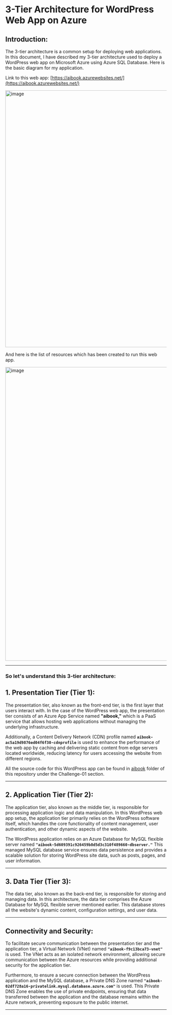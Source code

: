 # 3-Tier Architecture for WordPress Web App on Azure

## Introduction:

The 3-tier architecture is a common setup for deploying web applications. In this document, I have described my 3-tier architecture used to deploy a WordPress web app on Microsoft Azure using Azure SQL Database. Here is the basic diagram for my application.

Link to this web app: [https://aibook.azurewebsites.net/](https://aibook.azurewebsites.net/)

  <img width="802" alt="image" src="https://github.com/50ur48h/TechChallenge/assets/130345252/38006540-5e03-435c-9203-54c51b008525">

And here is the list of resources which has been created to run this web app.


  <img width="917" alt="image" src="https://github.com/50ur48h/TechChallenge/assets/130345252/dd31a9d6-64b3-41f7-a2f4-c30f7924f938">


---


### So let's understand this 3-tier architecture:


## 1. Presentation Tier (Tier 1): 

  The presentation tier, also known as the front-end tier, is the first layer that users interact with. In the case of the WordPress web app, the presentation tier consists of an Azure App Service named **"aibook,"** which is a PaaS service that allows hosting web applications without managing the underlying infrastructure.
      
  Additionally, a Content Delivery Network (CDN) profile named **`aibook-ac5a19d9876ed04f6f30-cdnprofile`** is used to enhance the performance of the web app by caching and delivering static content from edge servers located worldwide, reducing latency for users accessing the website from different regions.
      
  All the source code for this WordPress app can be found in [aibook](https://github.com/50ur48h/TechChallenge/tree/main/Challenge-01/aibookapp) folder of this repository under the Challenge-01 section.

---

## 2. Application Tier (Tier 2):

The application tier, also known as the middle tier, is responsible for processing application logic and data manipulation. In this WordPress web app setup, the application tier primarily relies on the WordPress software itself, which handles the core functionality of content management, user authentication, and other dynamic aspects of the website.

The WordPress application relies on an Azure Database for MySQL flexible server named **`"aibook-5d609391c926459b8d5d3c310f489660-dbserver."`** This managed MySQL database service ensures data persistence and provides a scalable solution for storing WordPress site data, such as posts, pages, and user information.

---

## 3. Data Tier (Tier 3):

The data tier, also known as the back-end tier, is responsible for storing and managing data. In this architecture, the data tier comprises the Azure Database for MySQL flexible server mentioned earlier. This database stores all the website's dynamic content, configuration settings, and user data.

---

## Connectivity and Security:

To facilitate secure communication between the presentation tier and the application tier, a Virtual Network (VNet) named **`"aibook-f9c13bca73-vnet"`** is used. The VNet acts as an isolated network environment, allowing secure communication between the Azure resources while providing additional security for the application tier.

Furthermore, to ensure a secure connection between the WordPress application and the MySQL database, a Private DNS Zone named **`"aibook-02df728a16-privatelink.mysql.database.azure.com"`** is used. This Private DNS Zone enables the use of private endpoints, ensuring that data transferred between the application and the database remains within the Azure network, preventing exposure to the public internet.

---
